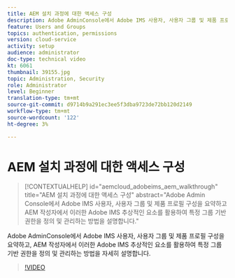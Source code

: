 ```yaml
---
title: AEM 설치 과정에 대한 액세스 구성
description: Adobe AdminConsole에서 Adobe IMS 사용자, 사용자 그룹 및 제품 프로필 구성을 요약하고, AEM 작성자에서 이러한 Adobe IMS 추상적인 요소를 활용하여 특정 그룹 기반 권한을 정의 및 관리하는 방법을 자세히 설명합니다.
feature: Users and Groups
topics: authentication, permissions
version: cloud-service
activity: setup
audience: administrator
doc-type: technical video
kt: 6061
thumbnail: 39155.jpg
topic: Administration, Security
role: Administrator
level: Beginner
translation-type: tm+mt
source-git-commit: d9714b9a291ec3ee5f3dba9723de72bb120d2149
workflow-type: tm+mt
source-wordcount: '122'
ht-degree: 3%

---
```



# AEM 설치 과정에 대한 액세스 구성

>[!CONTEXTUALHELP]
>id="aemcloud_adobeims_aem_walkthrough"
>title="AEM 설치 과정에 대한 액세스 구성"
>abstract="Adobe Admin Console에서 Adobe IMS 사용자, 사용자 그룹 및 제품 프로필 구성을 요약하고 AEM 작성자에서 이러한 Adobe IMS 추상적인 요소를 활용하여 특정 그룹 기반 권한을 정의 및 관리하는 방법을 설명합니다."

Adobe AdminConsole에서 Adobe IMS 사용자, 사용자 그룹 및 제품 프로필 구성을 요약하고, AEM 작성자에서 이러한 Adobe IMS 추상적인 요소를 활용하여 특정 그룹 기반 권한을 정의 및 관리하는 방법을 자세히 설명합니다.

>[!VIDEO](https://video.tv.adobe.com/v/39155/?quality=12&learn=on)
